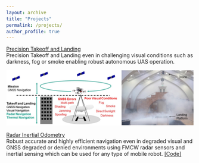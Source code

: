 ```yaml
---
layout: archive
title: "Projects"
permalink: /projects/
author_profile: true
---
```


[Precision Takeoff and Landing](../_projects/precision_takeoff_landing.md)   
Precision Takeoff and Landing even in challenging visual conditions such as darkness, fog or smoke enabling robust autonomous UAS operation. 

![image](../images/projects/teaser_takeoff_landing.jpg) 

[Radar Inertial Odometry](../_projects/radar_inertial_odometry.md)   
Robust accurate and highly efficient navigation even in degraded visual and GNSS degraded or denied environments using FMCW radar sensors and inertial sensing which can be used for any type of mobile robot. [[Code]](https://github.com/christopherdoer/rio)
